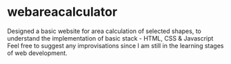 # webareacalculator
Designed a basic website for area calculation of selected shapes, to understand the implementation of basic stack - HTML, CSS &amp; Javascript
Feel free to suggest any improvisations since I am still in the learning stages of web development.
